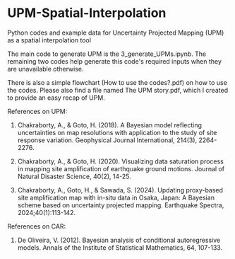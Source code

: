 # UPM-Spatial-Interpolation
Python codes and example data for Uncertainty Projected Mapping (UPM) as a spatial interpolation tool

The main code to generate UPM is the 3_generate_UPMs.ipynb. The remaining two codes help generate this code's required inputs when they are unavailable otherwise.

There is also a simple flowchart (How to use the codes?.pdf) on how to use the codes. 
Please also find a file named The UPM story.pdf, which I created to provide an easy recap of UPM.

References on UPM: 

1. Chakraborty, A., & Goto, H. (2018). A Bayesian model reflecting uncertainties on map resolutions with application to the study of site response variation. Geophysical Journal International, 214(3), 2264-2276.

2. Chakraborty, A., & Goto, H. (2020). Visualizing data saturation process in mapping site amplification of earthquake ground motions. Journal of Natural Disaster Science, 40(2), 14-25.

3. Chakraborty, A., Goto, H., & Sawada, S. (2024). Updating proxy-based site amplification map with in-situ data in Osaka, Japan: A Bayesian scheme based on uncertainty projected mapping. Earthquake Spectra, 2024;40(1):113-142.


References on CAR: 

1. De Oliveira, V. (2012). Bayesian analysis of conditional autoregressive models. Annals of the Institute of Statistical Mathematics, 64, 107-133.

